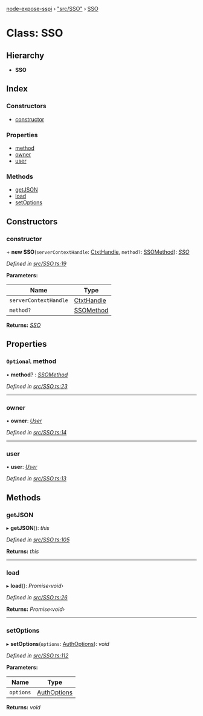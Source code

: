 [node-expose-sspi](../README.md) › ["src/SSO"](../modules/_src_sso_.md) › [SSO](_src_sso_.sso.md)

# Class: SSO

## Hierarchy

* **SSO**

## Index

### Constructors

* [constructor](_src_sso_.sso.md#constructor)

### Properties

* [method](_src_sso_.sso.md#optional-method)
* [owner](_src_sso_.sso.md#owner)
* [user](_src_sso_.sso.md#user)

### Methods

* [getJSON](_src_sso_.sso.md#getjson)
* [load](_src_sso_.sso.md#load)
* [setOptions](_src_sso_.sso.md#setoptions)

## Constructors

###  constructor

\+ **new SSO**(`serverContextHandle`: [CtxtHandle](../interfaces/_lib_sspi_d_.ctxthandle.md), `method?`: [SSOMethod](../modules/_src_sso_.md#ssomethod)): *[SSO](_src_sso_.sso.md)*

*Defined in [src/SSO.ts:19](https://github.com/jlguenego/node-expose-sspi/blob/52464ac/src/SSO.ts#L19)*

**Parameters:**

Name | Type |
------ | ------ |
`serverContextHandle` | [CtxtHandle](../interfaces/_lib_sspi_d_.ctxthandle.md) |
`method?` | [SSOMethod](../modules/_src_sso_.md#ssomethod) |

**Returns:** *[SSO](_src_sso_.sso.md)*

## Properties

### `Optional` method

• **method**? : *[SSOMethod](../modules/_src_sso_.md#ssomethod)*

*Defined in [src/SSO.ts:23](https://github.com/jlguenego/node-expose-sspi/blob/52464ac/src/SSO.ts#L23)*

___

###  owner

• **owner**: *[User](../interfaces/_src_interfaces_.user.md)*

*Defined in [src/SSO.ts:14](https://github.com/jlguenego/node-expose-sspi/blob/52464ac/src/SSO.ts#L14)*

___

###  user

• **user**: *[User](../interfaces/_src_interfaces_.user.md)*

*Defined in [src/SSO.ts:13](https://github.com/jlguenego/node-expose-sspi/blob/52464ac/src/SSO.ts#L13)*

## Methods

###  getJSON

▸ **getJSON**(): *this*

*Defined in [src/SSO.ts:105](https://github.com/jlguenego/node-expose-sspi/blob/52464ac/src/SSO.ts#L105)*

**Returns:** *this*

___

###  load

▸ **load**(): *Promise‹void›*

*Defined in [src/SSO.ts:26](https://github.com/jlguenego/node-expose-sspi/blob/52464ac/src/SSO.ts#L26)*

**Returns:** *Promise‹void›*

___

###  setOptions

▸ **setOptions**(`options`: [AuthOptions](../interfaces/_src_interfaces_.authoptions.md)): *void*

*Defined in [src/SSO.ts:112](https://github.com/jlguenego/node-expose-sspi/blob/52464ac/src/SSO.ts#L112)*

**Parameters:**

Name | Type |
------ | ------ |
`options` | [AuthOptions](../interfaces/_src_interfaces_.authoptions.md) |

**Returns:** *void*
